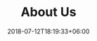 ---
title: "About Us"
date: 2018-07-12T18:19:33+06:00
heading : "WE ARE<br>WINDSOR PLAZA AT LOCKHART"
description : "Our <b>mission statement</b> is to develop projects that add value to the city and people of Lockhart."
expertise_title: "Expertise"
expertise_sectors: ["Commercial Real Estate", "Residential Real Estate", "Development", "Project Management", "Financial Analysis", "Compliance"]
---